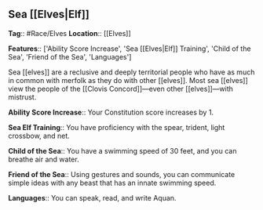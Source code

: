 ## Sea [[Elves|Elf]]
**Tag**:: #Race/Elves
**Location**:: [[Elves]]

**Features**:: ['Ability Score Increase', 'Sea [[Elves|Elf]] Training', 'Child of the Sea', 'Friend of the Sea', 'Languages']

Sea [[elves]] are a reclusive and deeply territorial people who have as much in common with merfolk as they do with other [[elves]]. Most sea [[elves]] view the people of the [[Clovis Concord]]—even other [[elves]]—with mistrust.

**Ability Score Increase**:: Your Constitution score increases by 1.

**Sea Elf Training**:: You have proficiency with the spear, trident, light crossbow, and net.

**Child of the Sea**:: You have a swimming speed of 30 feet, and you can breathe air and water.

**Friend of the Sea**:: Using gestures and sounds, you can communicate simple ideas with any beast that has an innate swimming speed.

**Languages**:: You can speak, read, and write Aquan.
